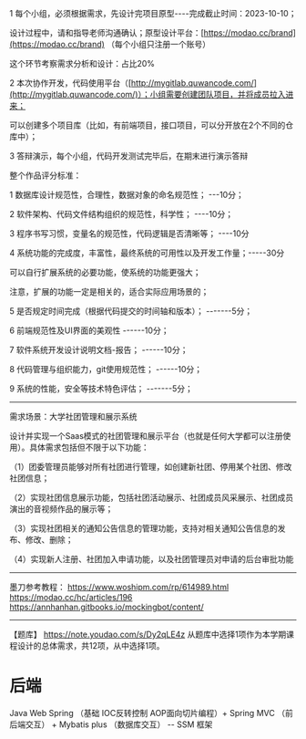 1 每个小组，必须根据需求，先设计完项目原型----完成截止时间：2023-10-10；

设计过程中，请和指导老师沟通确认；原型设计平台：[https://modao.cc/brand](https://modao.cc/brand) （每个小组只注册一个账号）

这个环节考察需求分析和设计：占比20%

2 本次协作开发，代码使用平台（[http://mygitlab.quwancode.com/](http://mygitlab.quwancode.com/)）；小组需要创建团队项目，并将成员拉入进来；

可以创建多个项目库（比如，有前端项目，接口项目，可以分开放在2个不同的仓库中）；

3 答辩演示，每个小组，代码开发测试完毕后，在期末进行演示答辩

整个作品评分标准：

1 数据库设计规范性，合理性，数据对象的命名规范性； ---10分；

2 软件架构、代码文件结构组织的规范性，科学性； ----10分；

3 程序书写习惯，变量名的规范性，代码逻辑是否清晰等； ----10分

4 系统功能的完成度，丰富性，最终系统的可用性以及开发工作量；-----30分

可以自行扩展系统的必要功能，使系统的功能更强大；

注意，扩展的功能一定是相关的，适合实际应用场景的；

5 是否规定时间完成（根据代码提交的时间轴和版本）； -------5分；

6 前端规范性及UI界面的美观性 ------10分；

7 软件系统开发设计说明文档-报告； ------10分；

8 代码管理与组织能力，git使用规范性； ------10分；

9 系统的性能，安全等技术特色评估； -------5分；

---
需求场景：大学社团管理和展示系统

设计并实现一个Saas模式的社团管理和展示平台（也就是任何大学都可以注册使用）。具体需求包括但不限于以下功能：

（1）团委管理员能够对所有社团进行管理，如创建新社团、停用某个社团、修改社团信息；

（2）实现社团信息展示功能，包括社团活动展示、社团成员风采展示、社团成员演出的音视频作品的展示等；

（3）实现社团相关的通知公告信息的管理功能，支持对相关通知公告信息的发布、修改、删除；

（4）实现新人注册、社团加入申请功能，以及社团管理员对申请的后台审批功能

--- 
墨刀参考教程：
https://www.woshipm.com/rp/614989.html
https://modao.cc/hc/articles/196
https://annhanhan.gitbooks.io/mockingbot/content/

---
【题库】
https://note.youdao.com/s/Dy2qLE4z
从题库中选择1项作为本学期课程设计的总体需求，共12项，从中选择1项。

# 后端
Java Web 
Spring （基础 IOC反转控制 AOP面向切片编程）+ Spring MVC （前后端交互） + Mybatis plus （数据库交互） -- SSM 框架